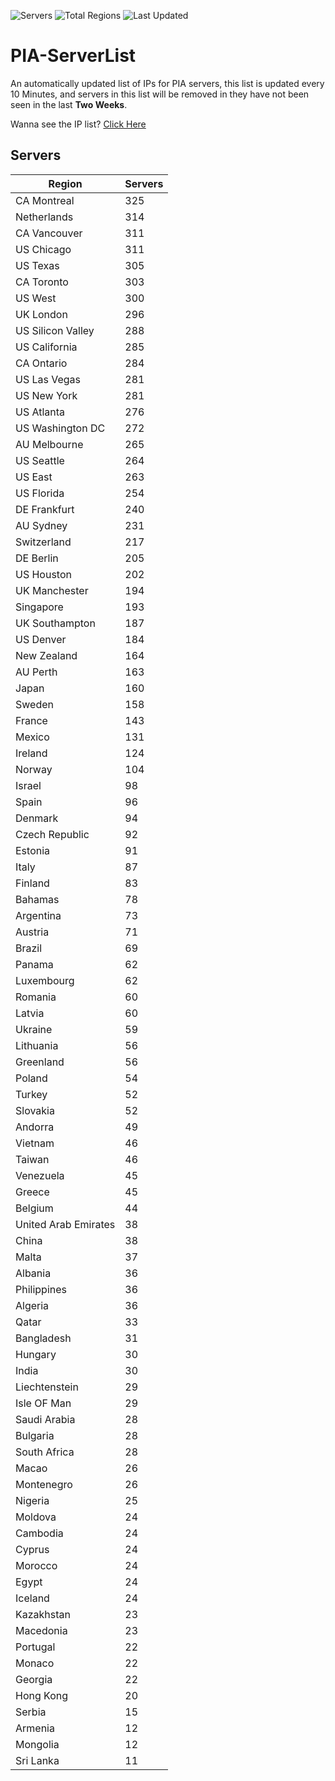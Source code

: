 ![Servers](https://img.shields.io/badge/Servers-11,148-darkgreen)
![Total Regions](https://img.shields.io/badge/Total_Regions-97-darkgreen)
![Last Updated](https://img.shields.io/badge/Last_Updated-April_29_2024_07:50_EDT-darkgreen)

# PIA-ServerList
An automatically updated list of IPs for PIA servers, this list is updated every 10 Minutes, and servers in this list will be removed in they have not been seen in the last **Two Weeks**.

Wanna see the IP list? [Click Here](./servers.json)

## Servers
| Region               | Servers |
|----------------------|---------|
| CA Montreal | 325 |
| Netherlands | 314 |
| CA Vancouver | 311 |
| US Chicago | 311 |
| US Texas | 305 |
| CA Toronto | 303 |
| US West | 300 |
| UK London | 296 |
| US Silicon Valley | 288 |
| US California | 285 |
| CA Ontario | 284 |
| US Las Vegas | 281 |
| US New York | 281 |
| US Atlanta | 276 |
| US Washington DC | 272 |
| AU Melbourne | 265 |
| US Seattle | 264 |
| US East | 263 |
| US Florida | 254 |
| DE Frankfurt | 240 |
| AU Sydney | 231 |
| Switzerland | 217 |
| DE Berlin | 205 |
| US Houston | 202 |
| UK Manchester | 194 |
| Singapore | 193 |
| UK Southampton | 187 |
| US Denver | 184 |
| New Zealand | 164 |
| AU Perth | 163 |
| Japan | 160 |
| Sweden | 158 |
| France | 143 |
| Mexico | 131 |
| Ireland | 124 |
| Norway | 104 |
| Israel | 98 |
| Spain | 96 |
| Denmark | 94 |
| Czech Republic | 92 |
| Estonia | 91 |
| Italy | 87 |
| Finland | 83 |
| Bahamas | 78 |
| Argentina | 73 |
| Austria | 71 |
| Brazil | 69 |
| Panama | 62 |
| Luxembourg | 62 |
| Romania | 60 |
| Latvia | 60 |
| Ukraine | 59 |
| Lithuania | 56 |
| Greenland | 56 |
| Poland | 54 |
| Turkey | 52 |
| Slovakia | 52 |
| Andorra | 49 |
| Vietnam | 46 |
| Taiwan | 46 |
| Venezuela | 45 |
| Greece | 45 |
| Belgium | 44 |
| United Arab Emirates | 38 |
| China | 38 |
| Malta | 37 |
| Albania | 36 |
| Philippines | 36 |
| Algeria | 36 |
| Qatar | 33 |
| Bangladesh | 31 |
| Hungary | 30 |
| India | 30 |
| Liechtenstein | 29 |
| Isle OF Man | 29 |
| Saudi Arabia | 28 |
| Bulgaria | 28 |
| South Africa | 28 |
| Macao | 26 |
| Montenegro | 26 |
| Nigeria | 25 |
| Moldova | 24 |
| Cambodia | 24 |
| Cyprus | 24 |
| Morocco | 24 |
| Egypt | 24 |
| Iceland | 24 |
| Kazakhstan | 23 |
| Macedonia | 23 |
| Portugal | 22 |
| Monaco | 22 |
| Georgia | 22 |
| Hong Kong | 20 |
| Serbia | 15 |
| Armenia | 12 |
| Mongolia | 12 |
| Sri Lanka | 11 |
